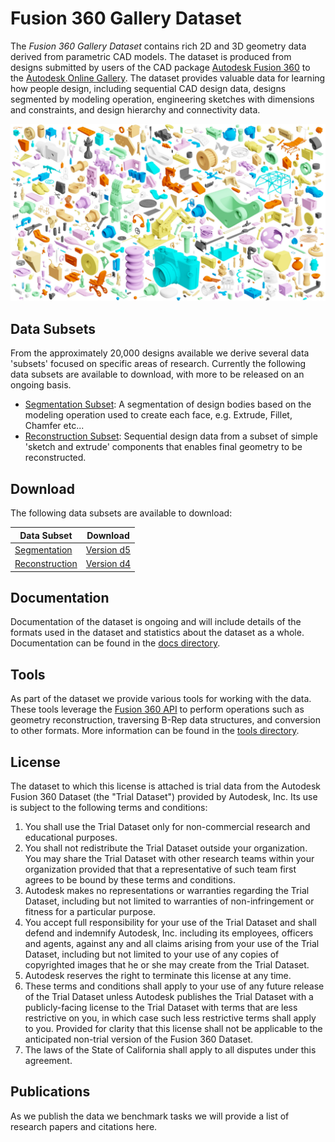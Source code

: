 # Fusion 360 Gallery Dataset

The *Fusion 360 Gallery Dataset* contains rich 2D and 3D geometry data derived from parametric CAD models. The dataset is produced from designs submitted by users of the CAD package [Autodesk Fusion 360](https://www.autodesk.com/products/fusion-360/overview) to the [Autodesk Online Gallery](https://gallery.autodesk.com/fusion360). The dataset provides valuable data for learning how people design, including sequential CAD design data, designs segmented by modeling operation, engineering sketches with dimensions and constraints, and design hierarchy and connectivity data.

![Fusion 360 Gallery Dataset](docs/images/fusion_gallery_mosaic.jpg)


## Data Subsets
From the approximately 20,000 designs available we derive several data 'subsets' focused on specific areas of research. Currently the following data subsets are available to download, with more to be released on an ongoing basis.

- [Segmentation Subset](docs/segmentation.md): A segmentation of design bodies based on the modeling operation used to create each face, e.g. Extrude, Fillet, Chamfer etc...
-  [Reconstruction Subset](docs/reconstruction.md): Sequential design data from a subset of simple 'sketch and extrude' components that enables final geometry to be reconstructed.


## Download
The following data subsets are available to download:

| Data Subset | Download |
| - | - |
| [Segmentation](docs/segmentation.md) | [Version d5](https://github.com/karldd/Fusion360GalleryDataset/releases/tag/d5) |
| [Reconstruction](docs/reconstruction.md) | [Version d4](https://github.com/karldd/Fusion360GalleryDataset/releases/tag/d4) |


## Documentation
Documentation of the dataset is ongoing and will include details of the formats used in the dataset and statistics about the dataset as a whole. Documentation can be found in the [docs directory](docs).

## Tools
As part of the dataset we provide various tools for working with the data. These tools leverage the [Fusion 360 API](http://help.autodesk.com/view/fusion360/ENU/?guid=GUID-7B5A90C8-E94C-48DA-B16B-430729B734DC) to perform operations such as geometry reconstruction, traversing B-Rep data structures, and conversion to other formats. More information can be found in the [tools directory](tools).

## License
The dataset to which this license is attached is trial data from the Autodesk Fusion 360 Dataset (the "Trial Dataset") provided by Autodesk, Inc. Its use is subject to the following terms and conditions:
1.	You shall use the Trial Dataset only for non-commercial research and educational purposes.
2.	You shall not redistribute the Trial Dataset outside your organization. You may share the Trial Dataset with other research teams within your organization provided that that a representative of such team first agrees to be bound by these terms and conditions.
3.	Autodesk makes no representations or warranties regarding the Trial Dataset, including but not limited to warranties of non-infringement or fitness for a particular purpose.
4.	You accept full responsibility for your use of the Trial Dataset and shall defend and indemnify Autodesk, Inc. including its employees, officers and agents, against any and all claims arising from your use of the Trial Dataset, including but not limited to your use of any copies of copyrighted images that he or she may create from the Trial Dataset.
5.	Autodesk reserves the right to terminate this license at any time.
6.	These terms and conditions shall apply to your use of any future release of the Trial Dataset unless Autodesk publishes the Trial Dataset with a publicly-facing license to the Trial Dataset with terms that are less restrictive on you, in which case such less restrictive terms shall apply to you. Provided for clarity that this license shall not be applicable to the anticipated non-trial version of the Fusion 360 Dataset.
7.	The laws of the State of California shall apply to all disputes under this agreement.

## Publications
As we publish the data we benchmark tasks we will provide a list of research papers and citations here.
